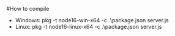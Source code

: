#How to compile
- Windows: pkg -t node16-win-x64 -c .\package.json server.js
- Linux: pkg -t node16-linux-x64 -c .\package.json server.js